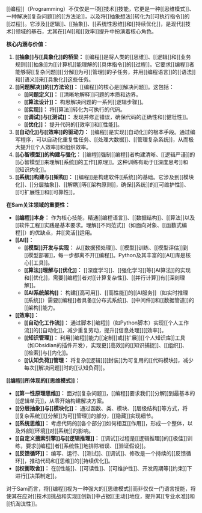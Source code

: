 [[编程]]（Programming）不仅仅是一项[[技术]]技能，它更是一种[[思维模式]]、一种解决[[复杂问题]]的[[方法论]]，以及将[[抽象想法]]转化为[[可执行指令]]的[[过程]]。它涉及[[逻辑]]、[[抽象]]、[[系统性思维]]和[[持续优化]]，是现代[[技术]]领域的基石，尤其在[[AI]]和[[效率]]提升中扮演着核心角色。

**核心内涵与价值：**

1.  **[[抽象]]与[[具象化]]的桥梁：** [[编程]]是将人类的[[思维]]、[[逻辑]]和[[业务规则]][[抽象]]为[[计算机]]能理解的[[具体指令]]的[[过程]]。它要求[[编程]]者能够将[[复杂问题]][[分解]]为可[[管理]]的子任务，并用[[编程语言]]的[[语法]]和[[语义]]来[[具象化]]这些任务。
2.  **[[问题解决]]的[[方法论]]：** [[编程]]的核心是[[解决问题]]。这包括：
    *   **[[问题定义]]：** [[清晰地解释]]问题的本质和边界。
    *   **[[算法设计]]：** 构思解决问题的一系列[[逻辑步骤]]。
    *   **[[实现]]：** 将[[算法]]转化为可执行的代码。
    *   **[[调试]]与[[测试]]：** 发现并修正错误，确保代码的正确性和[[健壮性]]。
    *   **[[优化]]：** 提升代码的[[效率]]和[[性能]]。
3.  **[[自动化]]与[[效率]]的驱动力：** [[编程]]是实现[[自动化]]的根本手段。通过编写程序，可以自动化重复性任务、[[处理大数据]]、[[管理复杂系统]]，从而极大提升[[个人效率]]和组织效率。
4.  **[[心智模型]]的构建与强化：** [[编程]]强制[[编程]]者构建清晰、[[逻辑严谨]]的[[心智模型]]来理解[[系统]]的工作[[原理]]。这种训练有助于[[深度思考]]和[[知识内化]]。
5.  **[[系统]]构建与[[架构]]：** [[编程]]是构建软件[[系统]]的基础。它涉及到[[模块化]]、[[分层抽象]]、[[解耦]]等[[架构原则]]，确保[[系统]]的[[可维护性]]、[[可扩展性]]和[[可靠性]]。

**在Sam关注领域的重要性：**

*   **[[编程]]本身：** 作为核心技能，精通[[编程语言]]、[[数据结构]]、[[算法]]以及[[软件工程]]实践是基本要求。理解[[不同范式]]（如面向对象、[[函数式编程]]）的优缺点，并[[灵活]]运用。
*   **[[AI]]：**
    *   **[[模型]]开发与实现：** 从[[数据预处理]]、[[模型]]训练、[[模型评估]]到[[模型部署]]，每一步都离不开[[编程]]。Python及其丰富的[[AI]]库是核心[[工具]]。
    *   **[[算法]]理解与[[优化]]：** [[深度学习]]、[[强化学习]]等[[AI算法]]的实现和[[优化]]，需要[[编程]]者对[[计算复杂性]]、[[并行计算]]有[[深刻理解]]。
    *   **[[AI系统架构]]：** 构建[[高可用]]、[[高性能]]的[[AI服务]]（如实时推理[[系统]]）需要[[编程]]者具备[[分布式系统]]、[[中间件]]和[[数据管道]]的[[架构]]能力。
*   **[[效率]]：**
    *   **[[自动化工作流]]：** 通过脚本[[编程]]（如Python脚本）实现[[个人工作流]]的[[自动化]]，减少重复劳动，提升[[信息处理]][[效率]]。
    *   **[[知识管理]]：** 利用[[编程]]能力[[定制]]或[[扩展]][[个人知识库]]工具（如Obsidian的插件开发），实现更[[高效]]的[[知识捕捉]]、[[组织]]、[[检索]]与[[内化]]。
    *   **[[认知负荷]]管理：** 将复杂[[逻辑]][[封装]]为可复用的[[代码模块]]，减少每次[[解决问题]]时的[[认知负荷]]。

**[[编程]]所体现的[[思维模式]]：**

*   **[[第一性原理思维]]：** 面对[[复杂问题]]，[[编程]]要求我们[[分解]]到最基本的[[逻辑单元]]，从零开始构建解决方案。
*   **[[分层抽象]]与[[模块化]]：** 通过函数、类、模块、[[层级结构]]等方式，将[[复杂系统]][[分解]]为可[[管理]]的部分，[[隐藏]]实现细节。
*   **[[系统思维]]：** 考虑代码的[[各个部分]]如何相互[[作用]]，形成一个整体，以及外部[[环境]]对[[系统]]的影响。
*   **[[自定义搜索引擎]]与[[逻辑推理]]：** [[调试]]过程是[[逻辑推理]]的[[极佳]]训练，要求[[编程]]者[[系统性]]地排除错误、[[验证假设]]。
*   **[[反馈循环]]：** 编写、运行、[[测试]]、[[调试]]、修改是一个持续的[[反馈循环]]，推动代码和[[思维]]的[[持续优化]]。
*   **[[权衡取舍]]：** 在[[性能]]、[[可读性]]、[[可维护性]]、开发周期等[[约束]]下进行[[决策制定]]。

对于Sam而言，将[[编程]]视为一种强大的[[思维模式]]而非仅仅一门语言技能，将使其在应对[[技术]]挑战和实现[[创新]]中占据[[主动]]地位，提升其[[专业水准]]和[[抗淘汰性]]。